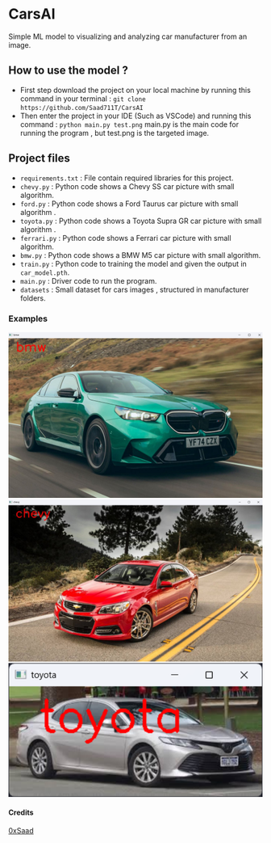 # CarsAI
Simple ML model to visualizing and analyzing car manufacturer from an image.

## How to use the model ?
- First step download the project on your local machine by running this command in your terminal : `git clone https://github.com/Saad711T/CarsAI`
- Then enter the project in your IDE (Such as VSCode) and running this command : `python main.py test.png` main.py is the main code for running the program , but test.png is the targeted image.
## Project files
- `requirements.txt` : File contain required libraries for this project.
- `chevy.py` : Python code shows a Chevy SS car picture with small algorithm.
- `ford.py` : Python code shows a Ford Taurus car picture with small algorithm .
- `toyota.py` : Python code shows a Toyota Supra GR car picture with small algorithm .
- `ferrari.py` : Python code shows a Ferrari car picture with small algorithm.
- `bmw.py` : Python code shows a BMW M5 car picture with small algorithm.
- `train.py` : Python code to training the model and given the output in `car_model.pth`.
- `main.py` : Driver code to run the program.
- `datasets` : Small dataset for cars images , structured in manufacturer folders.

### Examples
<img src="tests_success/bmw.jpg" alt="bmw" width="700px">

<br>

<img src="tests_success/chevy.jpg" alt="chevy" width="700px">

<br>

<img src="tests_success/camry.png" width="800px" />

#### Credits
[0xSaad](https://www.linkedin.com/in/saadalmalki711)

